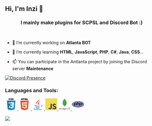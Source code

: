 ## Hi, I'm Inzi 👋

<h3 align="center"> I mainly make plugins for SCPSL and Discord Bot :)</h3><br>


- 🔭 I’m currently working on **Atlanta BOT**

- 🌱 I’m currently learning **HTML**, **JavaScript**, **PHP**, **C#**, **Java**, **CSS**...

- 📫 You can participate in the Antlanta project by joining the Discord server **Maintenance**


[![Discord Presence](https://lanyard.cnrad.dev/api/765535235261202462)](https://discord.com/users/765535235261202462)


<h3 align="left">Languages and Tools:</h3>
<a href="https://www.w3schools.com/css/" target="_blank" rel="noreferrer"> <img src="https://raw.githubusercontent.com/devicons/devicon/master/icons/css3/css3-original-wordmark.svg" alt="css3" width="40" height="40"/> </a> <a href="https://www.w3.org/html/" target="_blank" rel="noreferrer"> <img src="https://raw.githubusercontent.com/devicons/devicon/master/icons/html5/html5-original-wordmark.svg" alt="html5" width="40" height="40"/> </a> <a href="https://www.java.com" target="_blank" rel="noreferrer"> <img src="https://raw.githubusercontent.com/devicons/devicon/master/icons/java/java-original.svg" alt="java" width="40" height="40"/> </a> <a href="https://developer.mozilla.org/en-US/docs/Web/JavaScript" target="_blank" rel="noreferrer"> <img src="https://raw.githubusercontent.com/devicons/devicon/master/icons/javascript/javascript-original.svg" alt="javascript" width="40" height="40"/> </a> <a href="https://www.mongodb.com/" target="_blank" rel="noreferrer"> <img src="https://raw.githubusercontent.com/devicons/devicon/master/icons/mongodb/mongodb-original-wordmark.svg" alt="mongodb" width="40" height="40"/> </a> <img src="https://raw.githubusercontent.com/devicons/devicon/master/icons/php/php-original.svg" alt="php" width="40" height="40"/> </a> </p>
</a> </p>

  <img align="center" src="https://github-readme-stats.vercel.app/api/pin/?username=InziDeveloperMode&repo=EXILED&theme=dark" />
